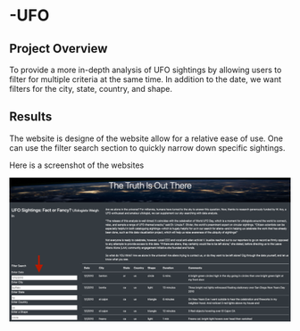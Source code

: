 # -UFO

## Project Overview

To provide a more in-depth analysis of UFO sightings by allowing users to filter for multiple criteria at the same time. In addition to the date, we want filters for the city, state, country, and shape.


## Results
The website is designe of the website allow for a relative ease of use. One can use the filter search section to quickly narrow down specific sightings. 

Here is a screenshot of the websites 

<img src=https://github.com/Akin-Olusuyi/-UFO/blob/main/static/Website%20screenshot.png>

